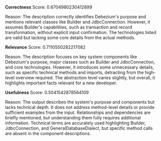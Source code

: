 **Correctness**
Score: 0.6704980230412899

Reason: The description correctly identifies Debezium's purpose and mentions relevant classes like Builder and JdbcConnection. However, it assumes Builder's capabilities, such as transaction and record transformation, without explicit input confirmation.
The technologies listed are valid but lacking some core details from the actual methods.

**Relevance**
Score: 0.7110550282217082

Reason: The description focuses on key system components like Debezium's purpose, major classes such as Builder and JdbcConnection, and core technologies. However, it introduces some unnecessary details, such as specific technical methods and imports, 
detracting from the high-level overview required. The abstraction level varies slightly, but overall, it highlights important facts relevant for a new developer.

**Usefulness**
Score: 0.5041542878564109

Reason: The output describes the system's purpose and components but lacks technical depth. It does not address method-level details or provide sufficient examples from the input. Relationships and dependencies are briefly mentioned, but understanding 
them fully requires additional information. Technical terms are accurately used highlighting Builder, JdbcConnection, and GeneralDatabaseDialect, but specific method calls are absent in the component descriptions.